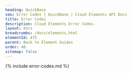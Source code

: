 ```yaml
---
heading: QuickBase
seo: Error Codes | QuickBase | Cloud Elements API Docs
title: Error Codes
description: Cloud Elements Error Codes.
layout: docs
breadcrumbs: /docs/elements.html
elementId: 475
parent: Back to Element Guides
order: 40
sitemap: false
---
```


{% include error-codes.md %}
